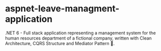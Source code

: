 # aspnet-leave-managment-application
.NET 6 - Full stack application representing a management system for the human resources department of a fictional company, written with Clean Architecture, CQRS Structure and Mediator Pattern 📝.
